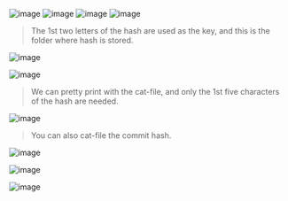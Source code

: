 ![image](https://github.com/user-attachments/assets/0921076a-76b1-4154-a5a2-64f4f25c479a)
![image](https://github.com/user-attachments/assets/ce296839-7487-4e7b-a9d6-18e74699874e)
![image](https://github.com/user-attachments/assets/64cf17a3-a5be-43c0-8533-4648f12e9592)
![image](https://github.com/user-attachments/assets/d832be97-afe9-4f78-9014-5e5273b83925)
>The 1st two letters of the hash are used as the key, and this is the folder where hash is stored.

![image](https://github.com/user-attachments/assets/8869d82a-736d-4f47-923e-8f2581ab9496)

![image](https://github.com/user-attachments/assets/29c2e4bc-6dc1-4924-a227-2f1cb71d9ffc)
>We can pretty print with the cat-file, and only the 1st five characters of the hash are needed.

![image](https://github.com/user-attachments/assets/92de275b-270b-423e-a8f6-65460f248e3c)
>You can also cat-file the commit hash.

![image](https://github.com/user-attachments/assets/9b7cc56d-cf49-4aa7-8d6c-61b268b112e1)

![image](https://github.com/user-attachments/assets/b3895874-5315-499c-8b6e-7c9efdb9782c)

![image](https://github.com/user-attachments/assets/f266f5a3-6b5e-44ce-a105-21d8fb406598)
